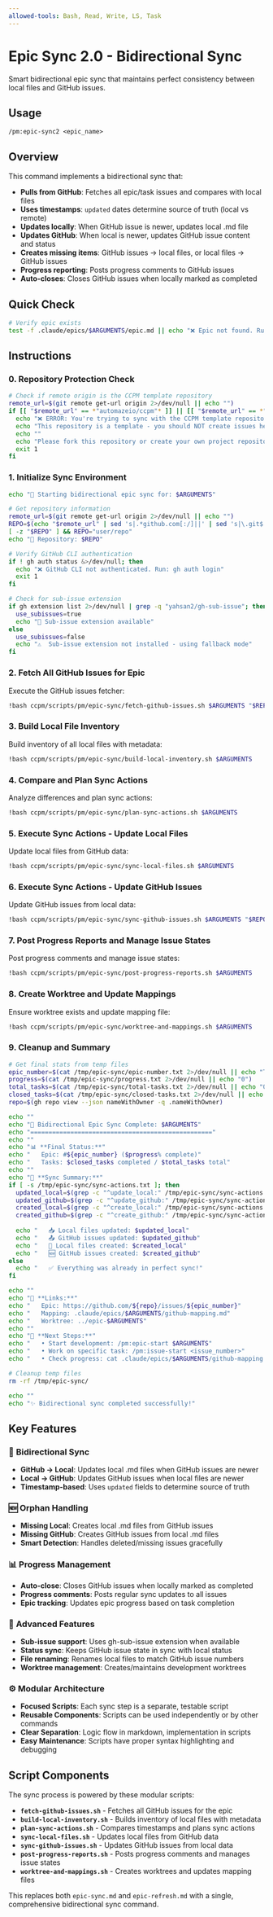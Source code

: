 ```yaml
---
allowed-tools: Bash, Read, Write, LS, Task
---
```


# Epic Sync 2.0 - Bidirectional Sync

Smart bidirectional epic sync that maintains perfect consistency between local files and GitHub issues.

## Usage
```
/pm:epic-sync2 <epic_name>
```

## Overview

This command implements a bidirectional sync that:
- **Pulls from GitHub**: Fetches all epic/task issues and compares with local files
- **Uses timestamps**: `updated` dates determine source of truth (local vs remote)
- **Updates locally**: When GitHub issue is newer, updates local .md file
- **Updates GitHub**: When local is newer, updates GitHub issue content and status
- **Creates missing items**: GitHub issues → local files, or local files → GitHub issues
- **Progress reporting**: Posts progress comments to GitHub issues
- **Auto-closes**: Closes GitHub issues when locally marked as completed

## Quick Check

```bash
# Verify epic exists
test -f .claude/epics/$ARGUMENTS/epic.md || echo "❌ Epic not found. Run: /pm:prd-parse $ARGUMENTS"
```

## Instructions

### 0. Repository Protection Check

```bash
# Check if remote origin is the CCPM template repository
remote_url=$(git remote get-url origin 2>/dev/null || echo "")
if [[ "$remote_url" == *"automazeio/ccpm"* ]] || [[ "$remote_url" == *"automazeio/ccpm.git"* ]]; then
  echo "❌ ERROR: You're trying to sync with the CCPM template repository!"
  echo "This repository is a template - you should NOT create issues here."
  echo ""
  echo "Please fork this repository or create your own project repository."
  exit 1
fi
```

### 1. Initialize Sync Environment

```bash
echo "🔄 Starting bidirectional epic sync for: $ARGUMENTS"

# Get repository information
remote_url=$(git remote get-url origin 2>/dev/null || echo "")
REPO=$(echo "$remote_url" | sed 's|.*github.com[:/]||' | sed 's|\.git$||')
[ -z "$REPO" ] && REPO="user/repo"
echo "📍 Repository: $REPO"

# Verify GitHub CLI authentication
if ! gh auth status &>/dev/null; then
  echo "❌ GitHub CLI not authenticated. Run: gh auth login"
  exit 1
fi

# Check for sub-issue extension
if gh extension list 2>/dev/null | grep -q "yahsan2/gh-sub-issue"; then
  use_subissues=true
  echo "🔧 Sub-issue extension available"
else
  use_subissues=false
  echo "⚠️  Sub-issue extension not installed - using fallback mode"
fi
```

### 2. Fetch All GitHub Issues for Epic

Execute the GitHub issues fetcher:

```bash
!bash ccpm/scripts/pm/epic-sync/fetch-github-issues.sh $ARGUMENTS "$REPO"
```

### 3. Build Local File Inventory

Build inventory of all local files with metadata:

```bash
!bash ccpm/scripts/pm/epic-sync/build-local-inventory.sh $ARGUMENTS
```

### 4. Compare and Plan Sync Actions

Analyze differences and plan sync actions:

```bash
!bash ccpm/scripts/pm/epic-sync/plan-sync-actions.sh $ARGUMENTS
```

### 5. Execute Sync Actions - Update Local Files

Update local files from GitHub data:

```bash
!bash ccpm/scripts/pm/epic-sync/sync-local-files.sh $ARGUMENTS
```

### 6. Execute Sync Actions - Update GitHub Issues

Update GitHub issues from local data:

```bash
!bash ccpm/scripts/pm/epic-sync/sync-github-issues.sh $ARGUMENTS "$REPO" "$use_subissues"
```

### 7. Post Progress Reports and Manage Issue States

Post progress comments and manage issue states:

```bash
!bash ccpm/scripts/pm/epic-sync/post-progress-reports.sh $ARGUMENTS
```

### 8. Create Worktree and Update Mappings

Ensure worktree exists and update mapping file:

```bash
!bash ccpm/scripts/pm/epic-sync/worktree-and-mappings.sh $ARGUMENTS
```

### 9. Cleanup and Summary

```bash
# Get final stats from temp files
epic_number=$(cat /tmp/epic-sync/epic-number.txt 2>/dev/null || echo "TBD")
progress=$(cat /tmp/epic-sync/progress.txt 2>/dev/null || echo "0")
total_tasks=$(cat /tmp/epic-sync/total-tasks.txt 2>/dev/null || echo "0")
closed_tasks=$(cat /tmp/epic-sync/closed-tasks.txt 2>/dev/null || echo "0")
repo=$(gh repo view --json nameWithOwner -q .nameWithOwner)

echo ""
echo "🎯 Bidirectional Epic Sync Complete: $ARGUMENTS"
echo "=================================================="
echo ""
echo "📊 **Final Status:**"
echo "   Epic: #${epic_number} ($progress% complete)"
echo "   Tasks: $closed_tasks completed / $total_tasks total"
echo ""
echo "🔄 **Sync Summary:**"
if [ -s /tmp/epic-sync/sync-actions.txt ]; then
  updated_local=$(grep -c "^update_local:" /tmp/epic-sync/sync-actions.txt || echo 0)
  updated_github=$(grep -c "^update_github:" /tmp/epic-sync/sync-actions.txt || echo 0)
  created_local=$(grep -c "^create_local:" /tmp/epic-sync/sync-actions.txt || echo 0)
  created_github=$(grep -c "^create_github:" /tmp/epic-sync/sync-actions.txt || echo 0)
  
  echo "   📥 Local files updated: $updated_local"
  echo "   📤 GitHub issues updated: $updated_github"  
  echo "   📁 Local files created: $created_local"
  echo "   🆕 GitHub issues created: $created_github"
else
  echo "   ✅ Everything was already in perfect sync!"
fi

echo ""
echo "🔗 **Links:**"
echo "   Epic: https://github.com/${repo}/issues/${epic_number}"
echo "   Mapping: .claude/epics/$ARGUMENTS/github-mapping.md"
echo "   Worktree: ../epic-$ARGUMENTS"
echo ""
echo "🚀 **Next Steps:**"
echo "   • Start development: /pm:epic-start $ARGUMENTS"
echo "   • Work on specific task: /pm:issue-start <issue_number>"
echo "   • Check progress: cat .claude/epics/$ARGUMENTS/github-mapping.md"

# Cleanup temp files
rm -rf /tmp/epic-sync/

echo ""
echo "✨ Bidirectional sync completed successfully!"
```

## Key Features

### 🔄 **Bidirectional Sync**
- **GitHub → Local**: Updates local .md files when GitHub issues are newer
- **Local → GitHub**: Updates GitHub issues when local files are newer  
- **Timestamp-based**: Uses `updated` fields to determine source of truth

### 🆕 **Orphan Handling**
- **Missing Local**: Creates local .md files from GitHub issues
- **Missing GitHub**: Creates GitHub issues from local .md files
- **Smart Detection**: Handles deleted/missing issues gracefully

### 📊 **Progress Management**
- **Auto-close**: Closes GitHub issues when locally marked as completed
- **Progress comments**: Posts regular sync updates to all issues
- **Epic tracking**: Updates epic progress based on task completion

### 🔧 **Advanced Features**
- **Sub-issue support**: Uses gh-sub-issue extension when available
- **Status sync**: Keeps GitHub issue state in sync with local status
- **File renaming**: Renames local files to match GitHub issue numbers
- **Worktree management**: Creates/maintains development worktrees

### ⚙️ **Modular Architecture**
- **Focused Scripts**: Each sync step is a separate, testable script
- **Reusable Components**: Scripts can be used independently or by other commands
- **Clear Separation**: Logic flow in markdown, implementation in scripts
- **Easy Maintenance**: Scripts have proper syntax highlighting and debugging

## Script Components

The sync process is powered by these modular scripts:

- **`fetch-github-issues.sh`** - Fetches all GitHub issues for the epic
- **`build-local-inventory.sh`** - Builds inventory of local files with metadata
- **`plan-sync-actions.sh`** - Compares timestamps and plans sync actions
- **`sync-local-files.sh`** - Updates local files from GitHub data
- **`sync-github-issues.sh`** - Updates GitHub issues from local data  
- **`post-progress-reports.sh`** - Posts progress comments and manages issue states
- **`worktree-and-mappings.sh`** - Creates worktrees and updates mapping files

This replaces both `epic-sync.md` and `epic-refresh.md` with a single, comprehensive bidirectional sync command.